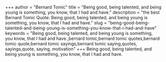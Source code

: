 +++
author = "Bernard Tomic"
title = "Being good, being talented, and being young is something, you know, that I had and have."
description = "the best Bernard Tomic Quote: Being good, being talented, and being young is something, you know, that I had and have."
slug = "being-good-being-talented-and-being-young-is-something-you-know-that-i-had-and-have"
keywords = "Being good, being talented, and being young is something, you know, that I had and have.,bernard tomic,bernard tomic quotes,bernard tomic quote,bernard tomic sayings,bernard tomic saying,quotes, sayings,quote, saying, motivation"
+++
Being good, being talented, and being young is something, you know, that I had and have.
